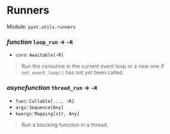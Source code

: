 # Runners 

Module: `pyot.utils.runners` 

### _function_ `loop_run` -> `~R` 
* `coro`: `Awaitable[~R]` 
> Run the coroutine in the current event loop or a new one if `set_event_loop()` has not yet been called. 


### _asyncfunction_ `thread_run` -> `~R` 
* `func`: `Callable[..., ~R]` 
* `args`: `Sequence[Any]` 
* `kwargs`: `Mapping[str, Any]` 
> Run a blocking function in a thread. 


